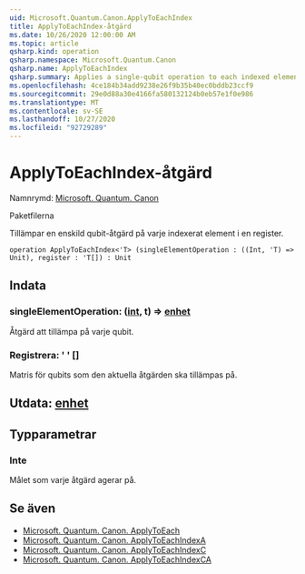 ```yaml
---
uid: Microsoft.Quantum.Canon.ApplyToEachIndex
title: ApplyToEachIndex-åtgärd
ms.date: 10/26/2020 12:00:00 AM
ms.topic: article
qsharp.kind: operation
qsharp.namespace: Microsoft.Quantum.Canon
qsharp.name: ApplyToEachIndex
qsharp.summary: Applies a single-qubit operation to each indexed element in a register.
ms.openlocfilehash: 4ce184b34add9238e26f9b35b40ec0bddb23ccf9
ms.sourcegitcommit: 29e0d88a30e4166fa580132124b0eb57e1f0e986
ms.translationtype: MT
ms.contentlocale: sv-SE
ms.lasthandoff: 10/27/2020
ms.locfileid: "92729289"
---
```

# <a name="applytoeachindex-operation"></a>ApplyToEachIndex-åtgärd

Namnrymd: [Microsoft. Quantum. Canon](xref:Microsoft.Quantum.Canon)

Paketfilerna [](https://nuget.org/packages/)


Tillämpar en enskild qubit-åtgärd på varje indexerat element i en register.

```qsharp
operation ApplyToEachIndex<'T> (singleElementOperation : ((Int, 'T) => Unit), register : 'T[]) : Unit
```


## <a name="input"></a>Indata

### <a name="singleelementoperation--intt--unit"></a>singleElementOperation: ([int](xref:microsoft.quantum.lang-ref.int), t) => [enhet](xref:microsoft.quantum.lang-ref.unit) 

Åtgärd att tillämpa på varje qubit.


### <a name="register--t"></a>Registrera: ' ' []

Matris för qubits som den aktuella åtgärden ska tillämpas på.



## <a name="output--unit"></a>Utdata: [enhet](xref:microsoft.quantum.lang-ref.unit)



## <a name="type-parameters"></a>Typparametrar

### <a name="t"></a>Inte

Målet som varje åtgärd agerar på.

## <a name="see-also"></a>Se även

- [Microsoft. Quantum. Canon. ApplyToEach](xref:Microsoft.Quantum.Canon.ApplyToEach)
- [Microsoft. Quantum. Canon. ApplyToEachIndexA](xref:Microsoft.Quantum.Canon.ApplyToEachIndexA)
- [Microsoft. Quantum. Canon. ApplyToEachIndexC](xref:Microsoft.Quantum.Canon.ApplyToEachIndexC)
- [Microsoft. Quantum. Canon. ApplyToEachIndexCA](xref:Microsoft.Quantum.Canon.ApplyToEachIndexCA)